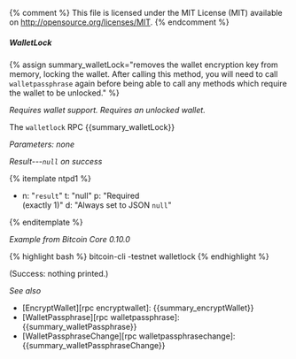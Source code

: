 {% comment %}
This file is licensed under the MIT License (MIT) available on
http://opensource.org/licenses/MIT.
{% endcomment %}

##### WalletLock

{% assign summary_walletLock="removes the wallet encryption key from memory, locking the wallet. After calling this method, you will need to call `walletpassphrase` again before being able to call any methods which require the wallet to be unlocked." %}

*Requires wallet support. Requires an unlocked wallet.*

The `walletlock` RPC {{summary_walletLock}}

*Parameters: none*

*Result---`null` on success*

{% itemplate ntpd1 %}
- n: "`result`"
  t: "null"
  p: "Required<br>(exactly 1)"
  d: "Always set to JSON `null`"

{% enditemplate %}

*Example from Bitcoin Core 0.10.0*

{% highlight bash %}
bitcoin-cli -testnet walletlock
{% endhighlight %}

(Success: nothing printed.)

*See also*

* [EncryptWallet][rpc encryptwallet]: {{summary_encryptWallet}}
* [WalletPassphrase][rpc walletpassphrase]: {{summary_walletPassphrase}}
* [WalletPassphraseChange][rpc walletpassphrasechange]: {{summary_walletPassphraseChange}}

